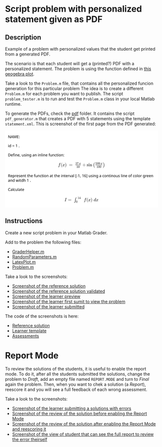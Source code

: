 # Script problem with personalized statement given as PDF

## Description

Example of a problem with personalized values that the student get printed from a generated PDF.

The scenario is that each student will get a (printed?) PDF with a personalized statement. The problem is using the function defined in [this geogebra plot](https://www.geogebra.org/classic/gukr4ecy).

Take a look to the `Problem.m` file, that contains all the personalized funcion generation for this particular problem The idea is to create a different `Problem.m` for each problem you want to publish. The script `problem_tester.m` is to run and test the `Problem.m` class in your local Matlab runtime.

To generate the PDFs, check the [pdf](./pdf/) folder. It contains the script `pdf_generator.m` that creates a PDF with 5 statements using the template `statement.xml`. This is screenshot of the first page from the PDF generated:

![screenshot of the PDF](./screenshots/screenshot_pdf.jpg)

## Instructions

Create a new script problem in your Matlab Grader.

Add to the problem the following files:

* [GraderHelper.m](../../code/grader-helper/GraderHelper.m)
* [RandomParameters.m](../../code/random-parameters/RandomParameters.m)
* [LatexPlot.m](../../code/latex-plot/LatexPlot.m)
* [Problem.m](./Problem.m)

Take a look to the screenshots:

* [Screenshot of the reference solution](./screenshots/screenshot_reference.png)
* [Screenshot of the reference solution validated](./screenshots/screenshot_reference_validated.png)
* [Screenshot of the learner preview](./screenshots/screenshot_learner.png)
* [Screenshot of the learner first sumit to view the problem](./screenshots/screenshot_learner_with_id.png)
* [Screenshot of the learner submitted](./screenshots/screenshot_learner_submitted.png)

The code of the screenshots is here:

* [Reference solution](./reference.m)
* [Learner template](./learner.m)
* [Assessments](./assessments.m)

# Report Mode

To review the solutions of the students, it is useful to enable the report mode. To do it, after all the students submitted the solutions, change the problem to *Draft*, add an empty file named `REPORT.MODE` and turn to *Final* again the problem. Then, when you want to chek a solution (a *Report*), reescore it and you will see a full feedback of each wrong assessment.

Take a look to the screenshots:

* [Screenshot of the learner submitting a solutions with errors](./screenshots/screenshot_learner_submitted_before_report_mode.png)
* [Screenshot of the review of the solution before enabling the Report Mode](./screenshots/screenshot_learner_report_before_report_mode.png)
* [Screenshot of the review of the solution after enabling the Report Mode and reescoring it](./screenshots/screenshot_learner_report_after_report_mode.png)
* [Screenshot of the view of student that can see the full report to review the error theirself](./screenshots/screenshot_learner_review_after_report_mode.png)